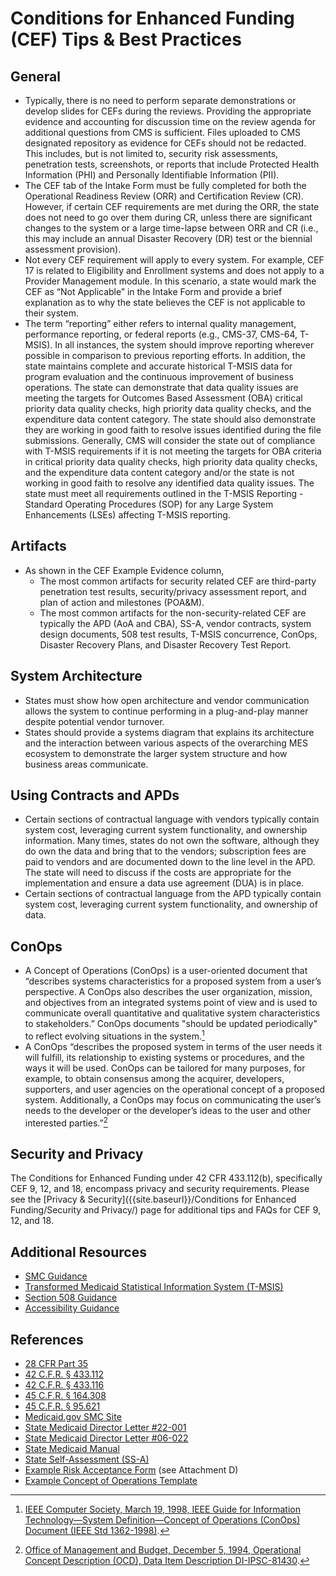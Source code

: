 # Conditions for Enhanced Funding (CEF) Tips & Best Practices

## General
- Typically, there is no need to perform separate demonstrations or develop slides for CEFs during the reviews. Providing the appropriate evidence and accounting for discussion time on the review agenda for additional questions from CMS is sufficient. Files uploaded to CMS designated repository as evidence for CEFs should not be redacted. This includes, but is not limited to, security risk assessments, penetration tests, screenshots, or reports that include Protected Health Information (PHI) and Personally Identifiable Information (PII).
-	The CEF tab of the Intake Form must be fully completed for both the Operational Readiness Review (ORR) and Certification Review (CR). However, if certain CEF requirements are met during the ORR, the state does not need to go over them during CR, unless there are significant changes to the system or a large time-lapse between ORR and CR (i.e., this may include an annual Disaster Recovery (DR) test or the biennial assessment provision).
-	Not every CEF requirement will apply to every system. For example, CEF 17 is related to Eligibility and Enrollment systems and does not apply to a Provider Management module. In this scenario, a state would mark the CEF as “Not Applicable” in the Intake Form and provide a brief explanation as to why the state believes the CEF is not applicable to their system.
-	The term “reporting” either refers to internal quality management, performance reporting, or federal reports (e.g., CMS-37, CMS-64, T-MSIS). In all instances, the system should improve reporting wherever possible in comparison to previous reporting efforts. In addition, the state maintains complete and accurate historical T-MSIS data for program evaluation and the continuous improvement of business operations. The state can demonstrate that data quality issues are meeting the targets for Outcomes Based Assessment (OBA) critical priority data quality checks, high priority data quality checks, and the expenditure data content category. The state should also demonstrate they are working in good faith to resolve issues identified during the file submissions. Generally, CMS will consider the state out of compliance with T-MSIS requirements if it is not meeting the targets for OBA criteria in critical priority data quality checks, high priority data quality checks, and the expenditure data content category and/or the state is not working in good faith to resolve any identified data quality issues. The state must meet all requirements outlined in the T-MSIS Reporting - Standard Operating Procedures (SOP) for any Large System Enhancements (LSEs) affecting T-MSIS reporting.

## Artifacts
-	As shown in the CEF Example Evidence column, 
    -	The most common artifacts for security related CEF are third-party penetration test results, security/privacy assessment report, and plan of action and milestones (POA&M).
    -	The most common artifacts for the non-security-related CEF are typically the APD (AoA and CBA), SS-A, vendor contracts, system design documents, 508 test results, T-MSIS concurrence, ConOps, Disaster Recovery Plans, and Disaster Recovery Test Report.

## System Architecture
-	States must show how open architecture and vendor communication allows the system to continue performing in a plug-and-play manner despite potential vendor turnover.
-	States should provide a systems diagram that explains its architecture and the interaction between various aspects of the overarching MES ecosystem to demonstrate the larger system structure and how business areas communicate.

## Using Contracts and APDs
-	Certain sections of contractual language with vendors typically contain system cost, leveraging current system functionality, and ownership information. Many times, states do not own the software, although they do own the data and bring that to the vendors; subscription fees are paid to vendors and are documented down to the line level in the APD. The state will need to discuss if the costs are appropriate for the implementation and ensure a data use agreement (DUA) is in place.
-	Certain sections of contractual language from the APD typically contain system cost, leveraging current system functionality, and ownership of data.

## ConOps
-	A Concept of Operations (ConOps) is a user-oriented document that “describes systems characteristics for a proposed system from a user’s perspective. A ConOps also describes the user organization, mission, and objectives from an integrated systems point of view and is used to communicate overall quantitative and qualitative system characteristics to stakeholders.” ConOps documents "should be updated periodically" to reflect evolving situations in the system.[^1]
-	A ConOps “describes the proposed system in terms of the user needs it will fulfill, its relationship to existing systems or procedures, and the ways it will be used. ConOps can be tailored for many purposes, for example, to obtain consensus among the acquirer, developers, supporters, and user agencies on the operational concept of a proposed system. Additionally, a ConOps may focus on communicating the user’s needs to the developer or the developer’s ideas to the user and other interested parties.”[^2]

## Security and Privacy
The Conditions for Enhanced Funding under 42 CFR 433.112(b), specifically CEF 9, 12, and 18, encompass privacy and security requirements. Please see the [Privacy & Security]({{site.baseurl}}/Conditions for Enhanced Funding/Security and Privacy/) page for additional tips and FAQs for CEF 9, 12, and 18. 

## Additional Resources
- [SMC Guidance](https://www.medicaid.gov/medicaid/data-and-systems/downloads/smc-certification-guidance.pdf)
- [Transformed Medicaid Statistical Information System (T-MSIS)](https://www.medicaid.gov/medicaid/data-systems/macbis/transformed-medicaid-statistical-information-system-t-msis/index.html)
- [Section 508 Guidance](https://www.section508.gov/test)
- [Accessibility Guidance](https://guides.18f.org/accessibility/)

## References
- [28 CFR Part 35](https://www.ecfr.gov/current/title-28/chapter-I/part-35)
- [42 C.F.R. § 433.112](https://www.ecfr.gov/current/title-42/chapter-IV/subchapter-C/part-433/subpart-C/section-433.112)
- [42 C.F.R. § 433.116](https://www.ecfr.gov/current/title-42/chapter-IV/subchapter-C/part-433/subpart-C/section-433.116)
- [45 C.F.R. § 164.308](https://www.ecfr.gov/current/title-45/subtitle-A/subchapter-C/part-164/subpart-C/section-164.308)
- [45 C.F.R. § 95.621](https://www.ecfr.gov/current/title-45/subtitle-A/subchapter-A/part-95/subpart-F/subject-group-ECFR8ea7e78ba47a262/section-95.621)
- [Medicaid.gov SMC Site](https://www.medicaid.gov/medicaid/data-systems/certification/streamlined-modular-certification/index.html)
- [State Medicaid Director Letter #22-001](https://www.medicaid.gov/sites/default/files/2023-06/smd22001.pdf)
- [State Medicaid Director Letter #06-022](https://downloads.cms.gov/cmsgov/archived-downloads/SMDL/downloads/SMD092006.pdf)
- [State Medicaid Manual](https://www.cms.gov/Regulations-and-Guidance/Guidance/Manuals/Paper-Based-Manuals-Items/CMS021927)
- [State Self-Assessment (SS-A)](https://www.medicaid.gov/medicaid/data-systems/medicaid-information-technology-architecture/medicaid-information-technology-architecture-framework/index.html)
- [Example Risk Acceptance Form](https://www.cms.gov/files/document/poamprocedurepdf) (see Attachment D) 
- [Example Concept of Operations Template](https://www.nasa.gov/reference/appendix-s-concept-of-operations-annotated-outline/)

[^1]: [IEEE Computer Society, March 19, 1998, IEEE Guide for Information Technology—System Definition—Concept of Operations (ConOps) Document (IEEE Std 1362-1998)](https://ieeexplore.ieee.org/stamp/stamp.jsp?tp=&arnumber=761853).
[^2]: [Office of Management and Budget, December 5, 1994, Operational Concept Description (OCD), Data Item Description DI-IPSC-81430](https://www.dau.edu/cop/se/documents/operational-concept-description-ocd-data-item-description-did).

